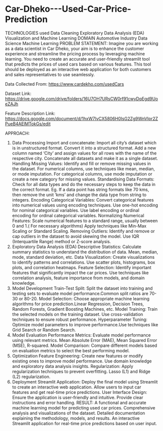# Car-Dheko---Used-Car-Price-Prediction
TECHNOLOGIES used
Data Cleaning
Exploratory Data Analysis (EDA)
Visualization and Machine Learning
DOMAIN
Automotive Industry
Data Science
Machine Learning
PROBLEM STATEMENT:
Imagine you are working as a data scientist in Car Dheko, your aim is to enhance the customer experience and streamline the pricing process by leveraging machine learning. You need to create an accurate and user-friendly streamlit tool that predicts the prices of used cars based on various features. This tool should be deployed as an interactive web application for both customers and sales representatives to use seamlessly.

Data Collected From: https://www.cardekho.com/usedCars

Dataset Link: https://drive.google.com/drive/folders/16U7OH7URsCW0rf91cwyDqEgd9UoeZAJh

Feature Description Link: https://docs.google.com/document/d/1hxW7IvCX5806H0IsG2Zg9WnVIpr2ZPueB4AElMTokGs/edit

APPROACH:
1. Data Processing
Import and concatenate: Import all city’s dataset which is in unstructured format. Convert it into a structured format. Add a new column named ‘City’ and assign values for all rows with the name of the respective city. Concatenate all datasets and make it as a single dataset.
Handling Missing Values: Identify and fill or remove missing values in the dataset. For numerical columns, use techniques like mean, median, or mode imputation. For categorical columns, use mode imputation or create a new category for missing values.
Standardising Data Formats: Check for all data types and do the necessary steps to keep the data in the correct format. Eg. If a data point has string formats like 70 kms, then remove the unit ‘kms’ and change the data type from string to integers.
Encoding Categorical Variables: Convert categorical features into numerical values using encoding techniques. Use one-hot encoding for nominal categorical variables. Use label encoding or ordinal encoding for ordinal categorical variables.
Normalizing Numerical Features: Scale numerical features to a standard range, usually between 0 and 1.( For necessary algorithms) Apply techniques like Min-Max Scaling or Standard Scaling.
Removing Outliers: Identify and remove or cap outliers in the dataset to avoid skewing the model. Use IQR (Interquartile Range) method or Z-score analysis.
2. Exploratory Data Analysis (EDA)
Descriptive Statistics: Calculate summary statistics to understand the distribution of data. Mean, median, mode, standard deviation, etc.
Data Visualization: Create visualizations to identify patterns and correlations. Use scatter plots, histograms, box plots, and correlation heatmaps.
Feature Selection: Identify important features that significantly impact the car prices. Use techniques like correlation analysis, feature importance from models, and domain knowledge.
3. Model Development
Train-Test Split: Split the dataset into training and testing sets to evaluate model performance.Common split ratios are 70-30 or 80-20.
Model Selection: Choose appropriate machine learning algorithms for price prediction.Linear Regression, Decision Trees, Random Forests, Gradient Boosting Machines, etc.
Model Training: Train the selected models on the training dataset. Use cross-validation techniques to ensure robust performance.
Hyperparameter Tuning: Optimize model parameters to improve performance.Use techniques like Grid Search or Random Search.
4. Model Evaluation
Performance Metrics: Evaluate model performance using relevant metrics.
Mean Absolute Error (MAE), Mean Squared Error (MSE), R-squared.
Model Comparison: Compare different models based on evaluation metrics to select the best performing model.
5. Optimization
Feature Engineering: Create new features or modify existing ones to improve model performance.
Use domain knowledge and exploratory data analysis insights.
Regularization: Apply regularization techniques to prevent overfitting.
Lasso (L1) and Ridge (L2) regularization.
6. Deployment
Streamlit Application: Deploy the final model using Streamlit to create an interactive web application.
Allow users to input car features and get real-time price predictions.
User Interface Design: Ensure the application is user-friendly and intuitive.
Provide clear instructions and error handling.
RESULT:
A functional and accurate machine learning model for predicting used car prices.
Comprehensive analysis and visualizations of the dataset.
Detailed documentation explaining the methodology, models, and results.
An interactive Streamlit application for real-time price predictions based on user input.
